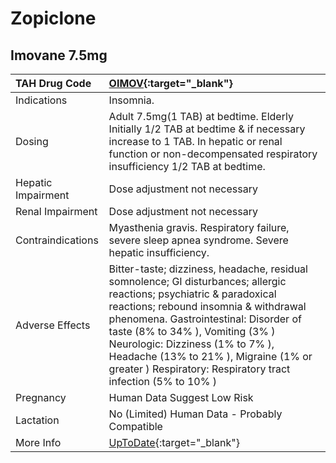 # Zopiclone

## Imovane 7.5mg

| TAH Drug Code      | [OIMOV](https://www.tahsda.org.tw/drugs/hissearch.php?drug_code=OIMOV){:target="_blank"}                                                                                                                                                                                                                                                                                               |
|:-------------------|:---------------------------------------------------------------------------------------------------------------------------------------------------------------------------------------------------------------------------------------------------------------------------------------------------------------------------------------------------------------------------------------|
| Indications        | Insomnia.                                                                                                                                                                                                                                                                                                                                                                              |
| Dosing             | Adult 7.5mg(1 TAB) at bedtime. Elderly Initially 1/2 TAB at bedtime & if necessary increase to 1 TAB. In hepatic or renal function or non-decompensated respiratory insufficiency 1/2 TAB at bedtime.                                                                                                                                                                                  |
| Hepatic Impairment | Dose adjustment not necessary                                                                                                                                                                                                                                                                                                                                                          |
| Renal Impairment   | Dose adjustment not necessary                                                                                                                                                                                                                                                                                                                                                          |
| Contraindications  | Myasthenia gravis. Respiratory failure, severe sleep apnea syndrome. Severe hepatic insufficiency.                                                                                                                                                                                                                                                                                     |
| Adverse Effects    | Bitter-taste; dizziness, headache, residual somnolence; GI disturbances; allergic reactions; psychiatric & paradoxical reactions; rebound insomnia & withdrawal phenomena. Gastrointestinal: Disorder of taste (8% to 34% ), Vomiting (3% ) Neurologic: Dizziness (1% to 7% ), Headache (13% to 21% ), Migraine (1% or greater ) Respiratory: Respiratory tract infection (5% to 10% ) |
| Pregnancy          | Human Data Suggest Low Risk                                                                                                                                                                                                                                                                                                                                                            |
| Lactation          | No (Limited) Human Data - Probably Compatible                                                                                                                                                                                                                                                                                                                                          |
| More Info          | [UpToDate](https://www.uptodate.com/contents/zopiclone-drug-information){:target="_blank"}                                                                                                                                                                                                                                                                                             |

